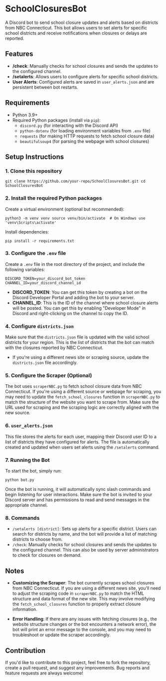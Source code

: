 # SchoolClosuresBot

A Discord bot to send school closure updates and alerts based on districts from NBC Connecticut. This bot allows users to set alerts for specific school districts and receive notifications when closures or delays are reported.

## Features

-   **/check**: Manually checks for school closures and sends the updates to the configured channel.
-   **/setalerts**: Allows users to configure alerts for specific school districts.
-   **User Alerts**: Configured alerts are saved in `user_alerts.json` and are persistent between bot restarts.

## Requirements

-   Python 3.9+
-   Required Python packages (install via `pip`):
    -   `discord.py` (for interacting with the Discord API)
    -   `python-dotenv` (for loading environment variables from `.env` file)
    -   `requests` (for making HTTP requests to fetch school closure data)
    -   `beautifulsoup4` (for parsing the webpage with school closures)

## Setup Instructions

### 1. Clone this repository

`git clone https://github.com/your-repo/SchoolClosuresBot.git
cd SchoolClosuresBot` 

### 2. Install the required Python packages

Create a virtual environment (optional but recommended):

`python3 -m venv venv
source venv/bin/activate  # On Windows use 'venv\Scripts\activate'` 

Install dependencies:

`pip install -r requirements.txt` 

### 3. Configure the `.env` file

Create a `.env` file in the root directory of the project, and include the following variables:

`DISCORD_TOKEN=your_discord_bot_token
CHANNEL_ID=your_discord_channel_id` 

-   **DISCORD_TOKEN**: You can get this token by creating a bot on the Discord Developer Portal and adding the bot to your server.
-   **CHANNEL_ID**: This is the ID of the channel where school closure alerts will be posted. You can get this by enabling "Developer Mode" in Discord and right-clicking on the channel to copy the ID.

### 4. Configure `districts.json`

Make sure that the `districts.json` file is updated with the valid school districts for your region. This is the list of districts that the bot can match with the closures reported by NBC Connecticut.

-   If you're using a different news site or scraping source, update the `districts.json` file accordingly.

### 5. Configure the Scraper (Optional)

The bot uses `scraperNBC.py` to fetch school closure data from NBC Connecticut. If you're using a different source or webpage for scraping, you may need to update the `fetch_school_closures` function in `scraperNBC.py` to match the structure of the website you want to scrape from. Make sure the URL used for scraping and the scraping logic are correctly aligned with the new source.

### 6. `user_alerts.json`

This file stores the alerts for each user, mapping their Discord user ID to a list of districts they have configured for alerts. The file is automatically created and updated when users set alerts using the `/setalerts` command.

### 7. Running the Bot

To start the bot, simply run:

`python bot.py` 

Once the bot is running, it will automatically sync slash commands and begin listening for user interactions. Make sure the bot is invited to your Discord server and has permissions to read and send messages in the appropriate channel.

### 8. Commands

-   `/setalerts [district]`: Sets up alerts for a specific district. Users can search for districts by name, and the bot will provide a list of matching districts to choose from.
-   `/check`: Manually checks for school closures and sends the updates to the configured channel. This can also be used by server administrators to check for closures on demand.

## Notes

-   **Customizing the Scraper**: The bot currently scrapes school closures from NBC Connecticut. If you are using a different news site, you'll need to adjust the scraping code in `scraperNBC.py` to match the HTML structure and data format of the new site. This may involve modifying the `fetch_school_closures` function to properly extract closure information.
    
-   **Error Handling**: If there are any issues with fetching closures (e.g., the website structure changes or the bot encounters a network error), the bot will print an error message to the console, and you may need to troubleshoot or update the scraper accordingly.
    

## Contribution

If you'd like to contribute to this project, feel free to fork the repository, create a pull request, and suggest any improvements. Bug reports and feature requests are always welcome!
